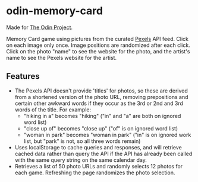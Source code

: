 # odin-memory-card

Made for [The Odin Project](https://www.theodinproject.com/).

Memory Card game using pictures from the curated [Pexels](https://www.pexels.com) API feed. Click on each image only once. Image positions are randomized after each click. Click on the photo "name" to see the website for the photo, and the artist's name to see the Pexels website for the artist.

## Features

- The Pexels API doesn't provide 'titles' for photos, so these are derived from a shortened version of the photo URL, removing prepositions and certain other awkward words if they occur as the 3rd or 2nd and 3rd words of the title. For example:
  - "hiking in a" becomes "hiking" ("in" and "a" are both on ignored word list)
  - "close up of" becomes "close up" ("of" is on ignored word list)
  - "woman in park" becomes "woman in park" ("in" is on ignored work list, but "park" is not, so all three words remain)
- Uses localStorage to cache queries and responses, and will retrieve cached data rather than query the API if the API has already been called with the same query string on the same calendar day.
- Retrieves a list of 50 photo URLs and randomly selects 12 photos for each game. Refreshing the page randomizes the photo selection.
